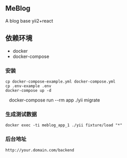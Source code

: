 ## MeBlog


A blog base yii2+react

## 依赖环境

- docker
- docker-compose 

### 安装

    cp docker-compose-example.yml docker-compose.yml
    cp .env-example .env
    docker-compose up -d
    docker-compose run --rm app ./yii migrate

### 生成测试数据

    docker exec -ti meblog_app_1 ./yii fixture/load "*"

### 后台地址

    http://your.domain.com/backend

